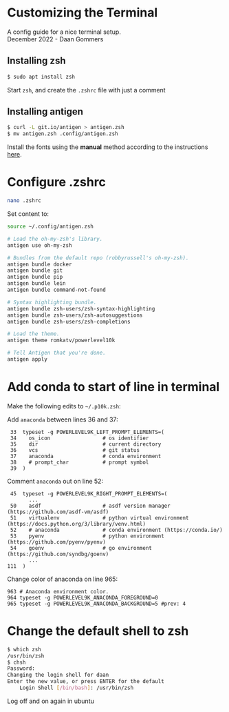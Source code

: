 # Customizing the Terminal
A config guide for a nice terminal setup.  
December 2022 - Daan Gommers

## Installing zsh
```bash
$ sudo apt install zsh
```
Start `zsh`, and create the `.zshrc` file with just a comment

## Installing antigen
```bash
$ curl -L git.io/antigen > antigen.zsh
$ mv antigen.zsh .config/antigen.zsh
```
Install the fonts using the **manual** method according to the instructions [here](https://github.com/romkatv/powerlevel10k#fonts).

# Configure .zshrc
```bash
nano .zshrc
```
Set content to:
```bash
source ~/.config/antigen.zsh

# Load the oh-my-zsh's library.
antigen use oh-my-zsh

# Bundles from the default repo (robbyrussell's oh-my-zsh).
antigen bundle docker
antigen bundle git
antigen bundle pip
antigen bundle lein
antigen bundle command-not-found

# Syntax highlighting bundle.
antigen bundle zsh-users/zsh-syntax-highlighting
antigen bundle zsh-users/zsh-autosuggestions
antigen bundle zsh-users/zsh-completions

# Load the theme.
antigen theme romkatv/powerlevel10k

# Tell Antigen that you're done.
antigen apply
```
# Add conda to start of line in terminal
Make the following edits to  `~/.p10k.zsh`:

Add `anaconda` between lines 36 and 37:
```
 33  typeset -g POWERLEVEL9K_LEFT_PROMPT_ELEMENTS=(
 34    os_icon                 # os identifier
 35    dir                     # current directory
 36    vcs                     # git status
 37    anaconda                # conda environment
 38    # prompt_char           # prompt symbol
 39  )
```

Comment `anaconda` out on line 52:
```
 45  typeset -g POWERLEVEL9K_RIGHT_PROMPT_ELEMENTS=(
       ...
 50    asdf                    # asdf version manager (https://github.com/asdf-vm/asdf)
 51    virtualenv              # python virtual environment (https://docs.python.org/3/library/venv.html)
 52    # anaconda              # conda environment (https://conda.io/)
 53    pyenv                   # python environment (https://github.com/pyenv/pyenv)
 54    goenv                   # go environment (https://github.com/syndbg/goenv)
       ...
111  )
```

Change color of anaconda on line 965:
```
963 # Anaconda environment color.
964 typeset -g POWERLEVEL9K_ANACONDA_FOREGROUND=0
965 typeset -g POWERLEVEL9K_ANACONDA_BACKGROUND=5 #prev: 4
```
# Change the default shell to zsh
```bash
$ which zsh
/usr/bin/zsh
$ chsh
Password: 
Changing the login shell for daan
Enter the new value, or press ENTER for the default
	Login Shell [/bin/bash]: /usr/bin/zsh
```
Log off and on again in ubuntu
